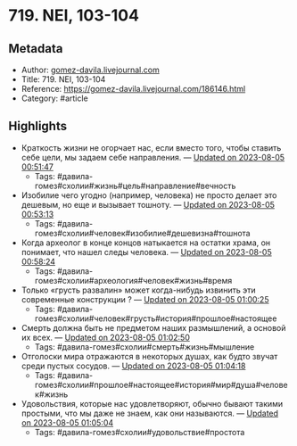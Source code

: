 # 719. NEI, 103-104

## Metadata
- Author: [gomez-davila.livejournal.com]()
- Title: 719. NEI, 103-104
- Reference: https://gomez-davila.livejournal.com/186146.html
- Category: #article

## Highlights
- Краткость жизни не огорчает нас, если вместо того, чтобы ставить себе цели, мы задаем себе направления. — [Updated on 2023-08-05 00:51:47](https://hyp.is/HC0yMjMREe6rkDuzmraecg/gomez-davila.livejournal.com/186146.html)
   - Tags: #давила-гомез#схолии#жизнь#цель#направление#вечность
- Изобилие чего угодно (например, человека) не просто делает это дешевым, но еще и вызывает тошноту. — [Updated on 2023-08-05 00:53:13](https://hyp.is/T02x-jMREe6-WasenCQtpA/gomez-davila.livejournal.com/186146.html)
   - Tags: #давила-гомез#схолии#человек#изобилие#дешевизна#тошнота
- Когда археолог в конце концов натыкается на остатки храма, он понимает, что нашел следы человека. — [Updated on 2023-08-05 00:58:24](https://hyp.is/COYBgDMSEe6O7b_I6wXjcw/gomez-davila.livejournal.com/186146.html)
   - Tags: #давила-гомез#схолии#археология#человек#жизнь#время
- Только «грусть развалин» может когда-нибудь извинить эти современные конструкции ? — [Updated on 2023-08-05 01:00:25](https://hyp.is/UQSXpjMSEe6BZ59uOLYT5w/gomez-davila.livejournal.com/186146.html)
   - Tags: #давила-гомез#схолии#человек#грусть#история#прошлое#настоящее
- Смерть должна быть не предметом наших размышлений, а основой их всех. — [Updated on 2023-08-05 01:02:50](https://hyp.is/p0PjJDMSEe6qoIvWP_pSdA/gomez-davila.livejournal.com/186146.html)
   - Tags: #давила-гомез#схолии#смерть#жизнь#мышление
- Отголоски мира отражаются в некоторых душах, как будто звучат среди пустых сосудов. — [Updated on 2023-08-05 01:04:18](https://hyp.is/2-s_vjMSEe6BaIe_43Vu1g/gomez-davila.livejournal.com/186146.html)
   - Tags: #давила-гомез#схолии#прошлое#настоящее#история#мир#душа#человек#жизнь
- Удовольствия, которые нас удовлетворяют, обычно бывают такими простыми, что мы даже не знаем, как они называются. — [Updated on 2023-08-05 01:05:04](https://hyp.is/9zwaLDMSEe6BaSNFsflE8g/gomez-davila.livejournal.com/186146.html)
   - Tags: #давила-гомез#схолии#удовольствие#простота
